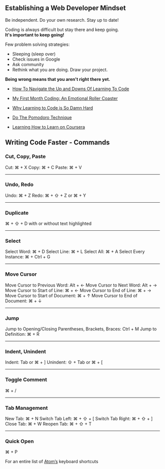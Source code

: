 ## Establishing a Web Developer Mindset

Be independent. Do your own research. Stay up to date!

   Coding is always difficult but stay there and keep going.  
   **It's important to keep going!**  

Few problem solving strategies:

- Sleeping (sleep over)
- Check issues in Google
- Ask community
- Rethink what you are doing. Draw your project.

**Being wrong means that you aren't right there yet.**

- [How To Navigate the Up and Downs Of Learning To Code](http://bit.ly/2pNic11)

- [My First Month Coding: An Emotional Roller Coaster](http://bit.ly/2pNDYlc)

- [Why Learning to Code is So Damn Hard](http://bit.ly/1XmpBRF)

- [Do The Pomodoro Technique](https://en.wikipedia.org/wiki/Pomodoro_Technique)

- [Learning How to Learn on Coursera](https://www.coursera.org/learn/learning-how-to-learn)

## Writing Code Faster - Commands

### Cut, Copy, Paste

   Cut: ⌘ + X
   Copy: ⌘ + C
   Paste: ⌘ + V

***

### Undo, Redo

   Undo: ⌘ + Z
   Redo: ⌘ + ⇧ + Z or ⌘ + Y

***

### Duplicate

   ⌘ + ⇧ + D with or without text highlighted

***

### Select

   Select Word: ⌘ + D
   Select Line: ⌘ + L
   Select All: ⌘ + A
   Select Every Instance: ⌘ + Ctrl + G

***

### Move Cursor

   Move Cursor to Previous Word: Alt + ←
   Move Cursor to Next Word: Alt + →
   Move Cursor to Start of Line: ⌘ + ←
   Move Cursor to End of Line: ⌘ + →
   Move Cursor to Start of Document: ⌘ + ↑
   Move Cursor to End of Document: ⌘ + ↓

***

### Jump

   Jump to Opening/Closing Parentheses, Brackets, Braces: Ctrl + M
   Jump to Definition: ⌘ + R

***

### Indent, Unindent

   Indent: Tab or ⌘ + ]
   Unindent: ⇧ + Tab or ⌘ + [

***

### Toggle Comment

   ⌘ + /

***

### Tab Management

   New Tab: ⌘ + N
   Switch Tab Left: ⌘ + ⇧ + [
   Switch Tab Right: ⌘ + ⇧ + ]
   Close Tab: ⌘ + W
   Reopen Tab: ⌘ + ⇧ + T

***

### Quick Open

 ⌘ + P

For an entire list of [Atom’s](https://github.com/nwinkler/atom-keyboard-shortcuts) keyboard shortcuts
